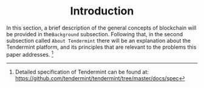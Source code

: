<div align='center'> 
	<h1>Introduction</h1>
</div>

In this section, a brief description of the general concepts of blockchain will be provided in the`Background` subsection. Following that, in the second subsection called `About Tendermint` there will be an explanation about the Tendermint platform, and its principles that are relevant to the problems this paper addresses. [^1]

 [^1]: Detailed specification of Tendermint can be found at: <https://github.com/tendermint/tendermint/tree/master/docs/spec>


<!--stackedit_data:
eyJoaXN0b3J5IjpbLTE2OTEyNDU2NzMsLTE4NDMyMTgyMjcsLT
E3OTAxNTE2OTksLTc4ODY4NTYyNSwtMTc4MDEyOTExOSwxMTgw
MzI3NjU1LDE3NTAxNTI4NThdfQ==
-->